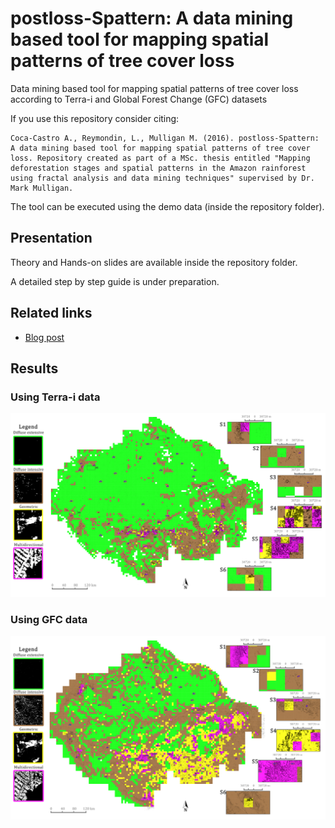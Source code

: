 # postloss-Spattern: A data mining based tool for mapping spatial patterns of tree cover loss

Data mining based tool for mapping spatial patterns of tree cover loss according to Terra-i and Global Forest Change (GFC) datasets 

If you use this repository consider citing:
```
Coca-Castro A., Reymondin, L., Mulligan M. (2016). postloss-Spattern: A data mining based tool for mapping spatial patterns of tree cover loss. Repository created as part of a MSc. thesis entitled "Mapping deforestation stages and spatial patterns in the Amazon rainforest using fractal analysis and data mining techniques" supervised by Dr. Mark Mulligan. 
```
The tool can be executed using the demo data (inside the repository folder).

## Presentation
Theory and Hands-on slides are available inside the repository folder.

A detailed step by step guide is under preparation.

## Related links
* [Blog post](http://www.terra-i.org/news/news/How-can-the-shapes-and-distribution-of-deforested-areas-inform-us-about-the-agents-of-changes-on-the-ground-.html)

## Results
### Using Terra-i data
![ResultsTerrai](doc/results_terra-i.png)

### Using GFC data
![ResultsGFC](doc/results_GFC.png)

